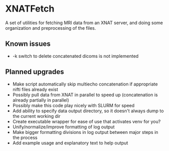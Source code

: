 # XNATFetch
A set of utilities for fetching MRI data from an XNAT server, and doing some organization and preprocessing of the files.

## Known issues
* -k switch to delete concatenated dicoms is not implemented

## Planned upgrades
* Make script automatically skip multiecho concatenation if appropriate nifti files already exist
* Possibly pull data from XNAT in parallel to speed up (concatenation is already partially in parallel)
* Possibly make this code play nicely with SLURM for speed
* Add ability to specify data output directory, so it doesn't always dump to the current working dir
* Create executable wrapper for ease of use that activates venv for you?
* Unify/normalize/improve formatting of log output
* Make bigger formatting divisions in log output between major steps in the process
* Add example usage and explanatory text to help output
